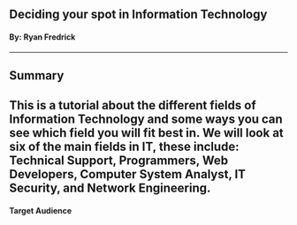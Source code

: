 ## Deciding your spot in Information Technology 
#### By: Ryan Fredrick
---
## Summary 

This is a tutorial about the different fields of Information Technology and some ways you can see which field you will fit best in. We will look at six of the main fields in IT, these include: Technical Support, Programmers, Web Developers, Computer System Analyst, IT Security, and Network Engineering. 
---
#### Target Audience 
